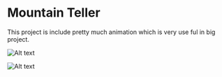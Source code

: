 # Mountain Teller

This project is include pretty much animation which is very  use ful in big project.

![Alt text](https://firebasestorage.googleapis.com/v0/b/githubimage.appspot.com/o/WhatsApp%20Image%202020-07-20%20at%2014.49.15%20(1).jpeg?alt=media&token=468d3cab-d244-4c01-8b51-e03c200d67b5 "Main Screen screen")

![Alt text](https://firebasestorage.googleapis.com/v0/b/githubimage.appspot.com/o/WhatsApp%20Image%202020-07-20%20at%2014.49.15.jpeg?alt=media&token=25427d09-2aa5-4b4d-ad42-399189dd987e "Detail Screen")
